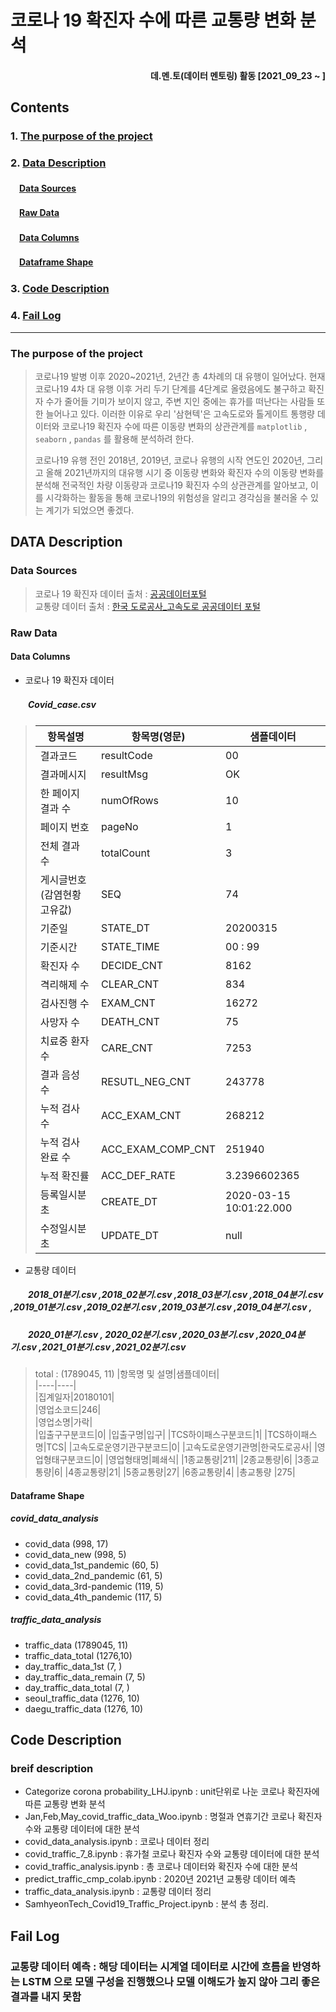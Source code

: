 # 코로나 19 확진자 수에 따른 교통량 변화 분석

#### <div align = "right" > 데.멘.토(데이터 멘토링) 활동 [2021_09_23 ~ ]</div>

## Contents
### 1. [The purpose of the project](#The-purpose-of-the-project)
### 2. [Data Description](#Data-Description)  
#### 　[Data Sources](#Data-Sources)  
#### 　[Raw Data](#Raw-Data)  
#### 　[Data Columns](#Data-Columns)  
#### 　[Dataframe Shape](#Dataframe-Shape)
### 3. [Code Description](#Code-Description)
### 4. [Fail Log](#Fail-Log)  
----
### The purpose of the project
> 코로나19 발병 이후 2020~2021년, 2년간 총 4차례의 대 유행이 일어났다. 현재 코로나19 4차 대 유행 이후 거리 두기 단계를 4단계로 올렸음에도 불구하고 확진자 수가 줄어들 기미가 보이지 않고, 주변 지인 중에는 휴가를 떠난다는 사람들 또한 늘어나고 있다. 이러한 이유로 우리 '삼현텍'은 고속도로와 톨게이트 통행량 데이터와 코로나19 확진자 수에 따른 이동량 변화의 상관관계를 `matplotlib` , `seaborn` , `pandas` 를 활용해 분석하려 한다. 
>
>  코로나19 유행 전인 2018년, 2019년, 코로나 유행의 시작 연도인 2020년, 그리고 올해 2021년까지의 대유행 시기 중 이동량 변화와 확진자 수의 이동량 변화를 분석해 전국적인 차량 이동량과 코로나19 확진자 수의 상관관계를 알아보고, 이를 시각화하는 활동을 통해 코로나19의 위험성을 알리고 경각심을 불러올 수 있는 계기가 되었으면 좋겠다.

## DATA Description
### Data Sources
> 코로나 19 확진자 데이터 출처 : [공공데이터포털](https://www.data.go.kr/index.do)  
> 교통량 데이터 출처 : [한국 도로공사_고속도로 공공데이터 포털](http://data.ex.co.kr/)

### Raw Data
#### Data Columns
* 코로나 19 확진자 데이터 
##### 　　Covid_case.csv
 > |항목설명|항목명(영문)|샘플데이터|
 > |-----|-----|-----|
 > |결과코드|	resultCode|00|
 > |결과메시지|	resultMsg|OK|
 > |한 페이지 결과 수|	numOfRows|10|
 > |페이지 번호|	pageNo|1|
 > |전체 결과 수|	totalCount|3|
 > |게시글번호(감염현황 고유값)|SEQ|74|
 > |기준일|STATE_DT|20200315|
 > |기준시간|STATE_TIME|00 : 99|
 > |확진자 수|DECIDE_CNT|8162|
 > |격리해제 수|CLEAR_CNT|834|
 > |검사진행 수|EXAM_CNT|16272|
 > |사망자 수|DEATH_CNT|75|
 > |치료중 환자 수|CARE_CNT|7253|
 > |결과 음성 수|RESUTL_NEG_CNT|243778|
 > |누적 검사 수|ACC_EXAM_CNT|268212|
 > |누적 검사 완료 수|ACC_EXAM_COMP_CNT|251940|
 > |누적 확진률|ACC_DEF_RATE|3.2396602365|
 > |등록일시분초|CREATE_DT|2020-03-15 10:01:22.000|
 > |수정일시분초|UPDATE_DT|null|  
* 교통량 데이터 
##### 　　2018_01분기.csv ,2018_02분기.csv ,2018_03분기.csv ,2018_04분기.csv ,2019_01분기.csv ,2019_02분기.csv ,2019_03분기.csv ,2019_04분기.csv ,
##### 　　2020_01분기.csv , 2020_02분기.csv ,2020_03분기.csv ,2020_04분기.csv ,2021_01분기.csv ,2021_02분기.csv
> total : (1789045, 11)
 > |항목명 및 설명|샘플데이터|  
 > |----|----|  
 > |집계일자|20180101|  
 > |영업소코드|246|  
 > |영업소명|가락|  
 > |입출구구분코드|0|
 > |입출구명|입구|
 > |TCS하이패스구분코드|1|
 > |TCS하이패스명|TCS|
 > |고속도로운영기관구분코드|0|
 > |고속도로운영기관명|한국도로공사|
 > |영업형태구분코드|0|
 > |영업형태명|폐쇄식|
 > |1종교통량|211|
 > |2종교통량|6|
 > |3종교통량|6|
 > |4종교통량|21|
 > |5종교통량|27|
 > |6종교통량|4|
 > |총교통량	|275|

#### Dataframe Shape
##### covid_data_analysis
- covid_data (998, 17)
- covid_data_new (998, 5)
- covid_data_1st_pandemic (60, 5)
- covid_data_2nd_pandemic (61, 5)
- covid_data_3rd-pandemic (119, 5)
- covid_data_4th_pandemic (117, 5)
##### traffic_data_analysis
- traffic_data (1789045, 11)
- traffic_data_total (1276,10)
- day_traffic_data_1st (7, )
- day_traffic_data_remain (7, 5)
- day_traffic_data_total (7, )
- seoul_traffic_data (1276, 10)
- daegu_traffic_data (1276, 10)

## Code Description
### breif description
* Categorize corona probability_LHJ.ipynb : unit단위로 나눈 코로나 확진자에 따른 교통량 변화 분석 
* Jan,Feb,May_covid_traffic_data_Woo.ipynb : 명절과 연휴기간 코로나 확진자 수와 교통량 데이터에 대한 분석
* covid_data_analysis.ipynb : 코로나 데이터 정리
* covid_traffic_7_8.ipynb : 휴가철 코로나 확진자 수와 교통량 데이터에 대한 분석 
* covid_traffic_analysis.ipynb : 총 코로나 데이터와 확진자 수에 대한 분석
* predict_traffic_cmp_colab.ipynb : 2020년 2021년 교통량 데이터 예측
* traffic_data_analysis.ipynb : 교통량 데이터 정리
* SamhyeonTech_Covid19_Traffic_Project.ipynb : 분석 총 정리.


## Fail Log
### 교통량 데이터 예측 : 해당 데이터는 시계열 데이터로 시간에 흐름을 반영하는 LSTM 으로 모델 구성을 진행했으나 모델 이해도가 높지 않아 그리 좋은 결과를 내지 못함
